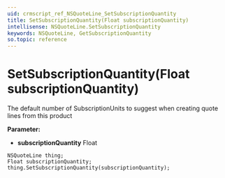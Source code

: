 ```yaml
---
uid: crmscript_ref_NSQuoteLine_SetSubscriptionQuantity
title: SetSubscriptionQuantity(Float subscriptionQuantity)
intellisense: NSQuoteLine.SetSubscriptionQuantity
keywords: NSQuoteLine, GetSubscriptionQuantity
so.topic: reference
---
```


# SetSubscriptionQuantity(Float subscriptionQuantity)

The default number of SubscriptionUnits to suggest when creating quote lines from this product

**Parameter:** 
* **subscriptionQuantity** Float

```crmscript
NSQuoteLine thing;
Float subscriptionQuantity;
thing.SetSubscriptionQuantity(subscriptionQuantity);
```

